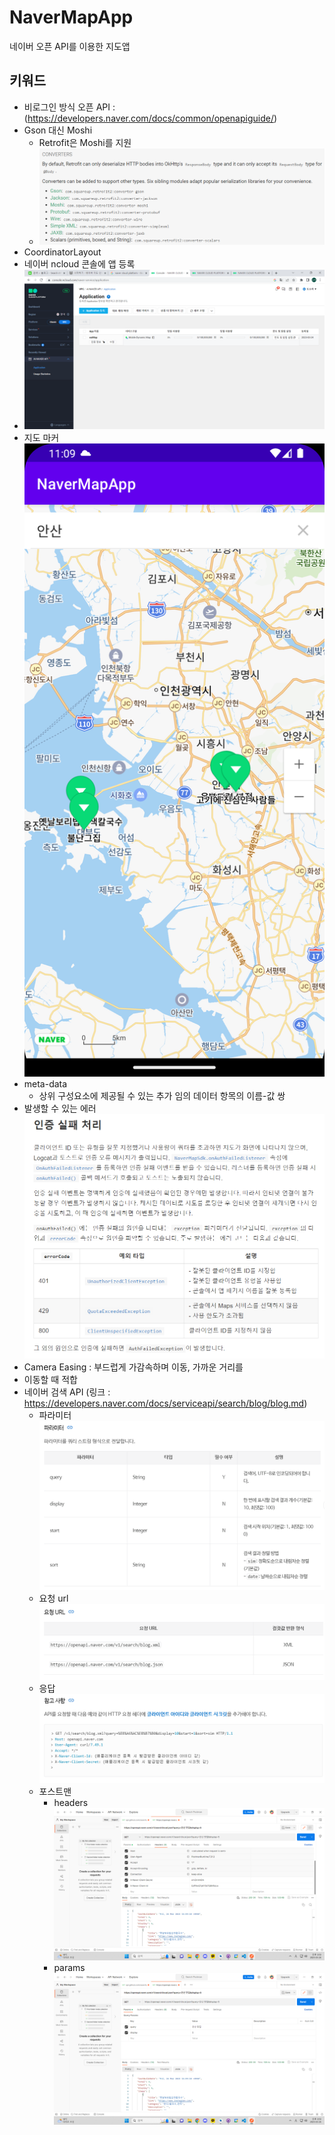 # NaverMapApp
 네이버 오픈 API를 이용한 지도앱

## 키워드
- 비로그인 방식 오픈 API : (https://developers.naver.com/docs/common/openapiguide/)
- Gson 대신 Moshi
  * Retrofit은 Moshi를 지원
  * ![img_9.png](img_9.png)
- CoordinatorLayout
- 네이버 ncloud 콘솔에 앱 등록
- ![img.png](img.png)
- 지도 마커
  ![img_10.png](img_10.png) 
- meta-data
  * 상위 구성요소에 제공될 수 있는 추가 임의 데이터 항목의 이름-값 쌍
- 발생할 수 있는 에러
![img_1.png](img_1.png)
- Camera Easing : 부드럽게 가감속하며 이동, 가까운 거리를
- 이동할 때 적합
- 네이버 검색 API (링크 : https://developers.naver.com/docs/serviceapi/search/blog/blog.md)
  * 파라미터
  ![img_2.png](img_2.png)
  * 요청 url
  ![img_4.png](img_4.png)
  * 응답
  ![img_3.png](img_3.png)
  * 포스트맨
    - headers
        ![img_7.png](img_7.png)
    - params
        ![img_8.png](img_8.png)

